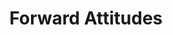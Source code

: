 ---
ee_id: '124'
site: '1'
type: '2'
url: 2011-118-forward-attitudes
title: Forward Attitudes
year: '2011'
display_year: '2011'
medium: 'Old Navy techno hoodie, iPod touch, clothes rack, Steely Dan mp3.  '
dims: 68 x 24 x 23 inches
pitch: ​Sound sculpture where a Steely Dan mp3 plays through ears buds on an Old Navy
  "TECHNO" hoodie.
ps:
live_url:
related:
youtube:
related_code:
imgs: forward-attitudes-2011-118-full-database-ih_1.jpg
subheading:
download:
add_credit:
add_credits:
commission:
layout: things-i-made
---
